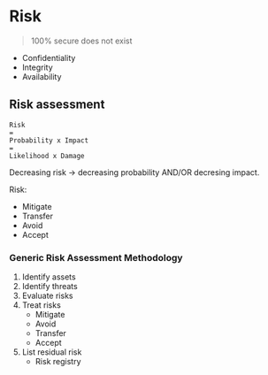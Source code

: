 # Risk
> 100% secure does not exist
- Confidentiality
- Integrity
- Availability

## Risk assessment

```
Risk 
= 
Probability x Impact
=
Likelihood x Damage
```

Decreasing risk &rarr; decreasing probability AND/OR decresing impact.

Risk:
- Mitigate
- Transfer
- Avoid
- Accept

### Generic Risk Assessment Methodology
1. Identify assets
2. Identify threats
3. Evaluate risks
4. Treat risks
    - Mitigate
    - Avoid
    - Transfer
    - Accept
5. List residual risk
    - Risk registry